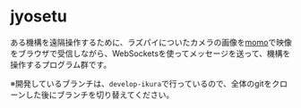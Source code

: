 # jyosetu

ある機構を遠隔操作するために、ラズパイについたカメラの画像を[momo](https://momo.shiguredo.jp/)で映像をブラウザで受信しながら、WebSocketsを使ってメッセージを送って、機構を操作するプログラム群です。

※開発しているブランチは、```develop-ikura```で行っているので、全体のgitをクローンした後にブランチを切り替えてください。
